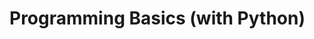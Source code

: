 <link rel="stylesheet" href="{{baseUrl}}/css/programming.css">

<div class="website-content">

# Programming Basics (with Python)

<include src="programs/text.md" />
<include src="environment/text.md" />
<include src="shell/text.md" />
<include src="variables/text.md" />
<include src="types/text.md" />

</div>